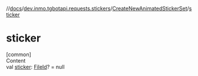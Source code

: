 //[docs](../../../index.md)/[dev.inmo.tgbotapi.requests.stickers](../index.md)/[CreateNewAnimatedStickerSet](index.md)/[sticker](sticker.md)



# sticker  
[common]  
Content  
val [sticker](sticker.md): [FileId](../../dev.inmo.tgbotapi.requests.abstracts/-file-id/index.md)? = null  




